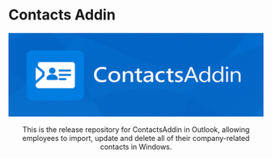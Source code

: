 # Contacts Addin

<p align=center>
  <img src="Images/Banner_540x177.png" width=624/>
</p>

<p align=center>This is the release repository for ContactsAddin in Outlook, allowing employees to import, update and delete all of their company-related contacts in Windows.</p>
